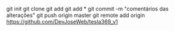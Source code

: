 git init
git clone 
git add <arquivo>
git add *
git commit -m "comentários das alterações"
git push origin master
git remote add origin https://github.com/DevJoseWeb/tesla369_v1